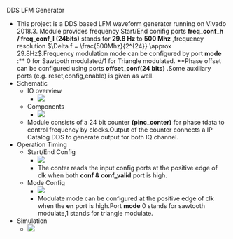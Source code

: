DDS LFM Generator
- This project is a DDS based LFM waveform generator running on Vivado 2018.3. Module provides frequency Start/End conifig ports **freq_conf_h / freq_conf_l (24bits)** stands for **29.8 Hz** to **500 Mhz** ,frequency resolution $\Delta f = \frac{500Mhz}{2^{24}} \approx 29.8Hz$.Frequency modulation mode can be configured by port  __**mode**__  :** 0 for Sawtooth modulated/1 for Triangle modulated. **Phase offset can be configured using ports  __**offset_conf(24 bits)**__  .Some auxiliary ports (e.g. reset,config,enable) is given as well.
- Schematic
    - IO overview
        - ![](https://remnote-user-data.s3.amazonaws.com/Xqb-ck2Fuuk_zSZtHDhxxuEFNYzLa_Jsv4Wj_ZcE9ZP3-25oMcc4SpFk55hn-vN3kPTdfm8XqONBLuRLVUIUtFmZc7CKqQzS6Y7UNpY_EbZLZPm9pCkUU4b63LlZ7tC0.png)
    - Components
        - ![](https://remnote-user-data.s3.amazonaws.com/ZY9_f9VNOK3S7ENTPYL0umFQ98qVXEY5-pX6eK78Ad3UhFky-V9gJDZAYVGPH2WtMIY5I3E7nTkCp9JQYYMrOMKIpVr28Isgv1tV7AMyRpDjIKs06ZyNK4uBeM2JtIlo.png)
    - Module consists of a 24 bit counter **(pinc_conter)** for phase tdata to control frequency by clocks.Output of the counter connects a IP Catalog DDS to generate output for both IQ channel.
- Operation Timing
    - Start/End Config
        - ![](https://remnote-user-data.s3.amazonaws.com/Jy1qmiwq-gyigZnBcdfzQvw0DhLMo6B-2MsCdKI2NZ_jDkEmFroQH_HHmk9zr1Lu1uY3ZSBdLRxN2OsRmMntYemrWyxzbAp8BqTuIyhBmwGyZ4OSn3YHHlSoXo5uRKVh.png)
        - The conter reads the input config ports at the positive edge of clk when both  **conf & conf_valid**   port is high.
    - Mode Config
        - ![](https://remnote-user-data.s3.amazonaws.com/Qm5Xe9zed5GdtMH69iUg0PxVNWqY3vcK3qqblQuu6Kzvq6LJOTFriRsHcscLRujAWzWcGpmHO_VZoYJoaOh0zdalHJsmaarqAYws-oG8qDKYZ3Yhyhxc9t2wlRqr4k23.png)
        - Modulate mode can be configured at the positive edge of clk when the **en** port is high.Port  **mode**  0 stands for sawtooth modulate,1 stands for triangle modulate.
- Simulation
    - ![](https://remnote-user-data.s3.amazonaws.com/40PsRB4wkHd4mUXtOew0IliAc6Er3kxysfOI0qxDVsezDhXLSRjLDnL5x9WY493QUoQurtUYUtcmztgLvBL0l6KiulLS_cTMyhsLe2fTr7iIm5XM7tlQrEjd8_eXACNt.png)
